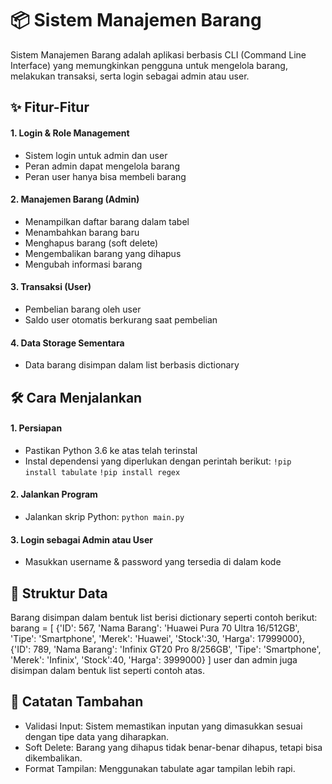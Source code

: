 # 📦 Sistem Manajemen Barang
Sistem Manajemen Barang adalah aplikasi berbasis CLI (Command Line Interface) yang memungkinkan pengguna untuk mengelola barang, melakukan transaksi, serta login sebagai admin atau user.
## ✨ Fitur-Fitur
#### 1. Login & Role Management
- Sistem login untuk admin dan user
- Peran admin dapat mengelola barang
- Peran user hanya bisa membeli barang
#### 2. Manajemen Barang (Admin)
- Menampilkan daftar barang dalam tabel
- Menambahkan barang baru
- Menghapus barang (soft delete)
- Mengembalikan barang yang dihapus
- Mengubah informasi barang
#### 3. Transaksi (User)
- Pembelian barang oleh user
- Saldo user otomatis berkurang saat pembelian
#### 4. Data Storage Sementara
- Data barang disimpan dalam list berbasis dictionary

## 🛠️ Cara Menjalankan
#### 1. Persiapan
- Pastikan Python 3.6 ke atas telah terinstal
- Instal dependensi yang diperlukan dengan perintah berikut:
  `!pip install tabulate`
  `!pip install regex` 
#### 2. Jalankan Program
- Jalankan skrip Python:
  `python main.py`
#### 3. Login sebagai Admin atau User
- Masukkan username & password yang tersedia di dalam kode

## 📂 Struktur Data
Barang disimpan dalam bentuk list berisi dictionary seperti contoh berikut:
barang = [
    {'ID': 567, 'Nama Barang': 'Huawei Pura 70 Ultra 16/512GB', 'Tipe': 'Smartphone', 'Merek': 'Huawei', 'Stock':30, 'Harga': 17999000},
    {'ID': 789, 'Nama Barang': 'Infinix GT20 Pro 8/256GB', 'Tipe': 'Smartphone', 'Merek': 'Infinix', 'Stock':40, 'Harga': 3999000}
]
user dan admin juga disimpan dalam bentuk list seperti contoh atas. 

## 🔑 Catatan Tambahan
- Validasi Input: Sistem memastikan inputan yang dimasukkan sesuai dengan tipe data yang diharapkan.
- Soft Delete: Barang yang dihapus tidak benar-benar dihapus, tetapi bisa dikembalikan.
- Format Tampilan: Menggunakan tabulate agar tampilan lebih rapi.
